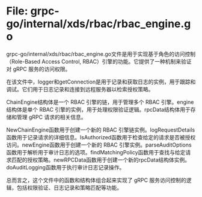 # File: grpc-go/internal/xds/rbac/rbac_engine.go

grpc-go/internal/xds/rbac/rbac_engine.go文件是用于实现基于角色的访问控制（Role-Based Access Control, RBAC）引擎的功能。它提供了一种机制来验证对 gRPC 服务的访问权限。

在该文件中，logger和getConnection是用于记录和获取日志的实例，用于跟踪和调试。它们用于日志记录和连接到远程服务器以检索授权策略。

ChainEngine结构体是一个 RBAC 引擎的链，用于管理多个 RBAC 引擎。engine结构体是单个 RBAC 引擎的实例，用于处理权限验证逻辑。rpcData结构体用于存储和管理 gRPC 请求的相关信息。

NewChainEngine函数用于创建一个新的 RBAC 引擎链实例。logRequestDetails函数用于记录请求的详细信息。IsAuthorized函数用于检查给定的请求是否被授权访问。newEngine函数用于创建一个新的 RBAC 引擎实例。parseAuditOptions函数用于解析用于审计日志的选项。findMatchingPolicy函数用于查找与给定请求匹配的授权策略。newRPCData函数用于创建一个新的rpcData结构体实例。doAuditLogging函数用于执行审计日志记录操作。

总而言之，这个文件中的函数和结构体组合起来实现了 gRPC 服务访问控制的逻辑，包括权限验证、日志记录和策略匹配等功能。

